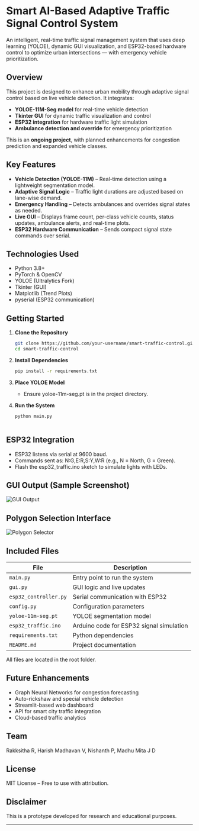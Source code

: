 #  Smart AI-Based Adaptive Traffic Signal Control System

An intelligent, real-time traffic signal management system that uses deep learning (YOLOE), dynamic GUI visualization, and ESP32-based hardware control to optimize urban intersections — with emergency vehicle prioritization.


##  Overview

This project is designed to enhance urban mobility through adaptive signal control based on live vehicle detection. It integrates:

-  **YOLOE-11M-Seg model** for real-time vehicle detection
-  **Tkinter GUI** for dynamic traffic visualization and control
-  **ESP32 integration** for hardware traffic light simulation
-  **Ambulance detection and override** for emergency prioritization

 This is an **ongoing project**, with planned enhancements for congestion prediction and expanded vehicle classes.



##  Key Features

- **Vehicle Detection (YOLOE-11M)** – Real-time detection using a lightweight segmentation model.
- **Adaptive Signal Logic** – Traffic light durations are adjusted based on lane-wise demand.
- **Emergency Handling** – Detects ambulances and overrides signal states as needed.
- **Live GUI** – Displays frame count, per-class vehicle counts, status updates, ambulance alerts, and real-time plots.
- **ESP32 Hardware Communication** – Sends compact signal state commands over serial.



##  Technologies Used

- Python 3.8+
- PyTorch & OpenCV
- YOLOE (Ultralytics Fork)
- Tkinter (GUI)
- Matplotlib (Trend Plots)
- pyserial (ESP32 communication)


##  Getting Started

1. **Clone the Repository**

   ```bash
   git clone https://github.com/your-username/smart-traffic-control.git
   cd smart-traffic-control

2. **Install Dependencies**

   ```bash
   pip install -r requirements.txt

3. **Place YOLOE Model**

    - Ensure yoloe-11m-seg.pt is in the project directory.

4. **Run the System**

   ```bash
   python main.py



##  ESP32 Integration

- ESP32 listens via serial at 9600 baud.
- Commands sent as: N:G,E:R,S:Y,W:R (e.g., N = North, G = Green).
- Flash the esp32_traffic.ino sketch to simulate lights with LEDs.

##  GUI Output (Sample Screenshot)

![GUI Output](images/output.jpg)

##  Polygon Selection Interface

![Polygon Selector](images/polygon_select.jpg)

##  Included Files

| File                  | Description                              |
| --------------------- | ---------------------------------------- |
| `main.py`             | Entry point to run the system            |
| `gui.py`              | GUI logic and live updates               |
| `esp32_controller.py` | Serial communication with ESP32          |
| `config.py`           | Configuration parameters                 |
| `yoloe-11m-seg.pt`    | YOLOE segmentation model                 |
| `esp32_traffic.ino`   | Arduino code for ESP32 signal simulation |
| `requirements.txt`    | Python dependencies                      |
| `README.md`           | Project documentation                    |

All files are located in the root folder.



##  Future Enhancements

- Graph Neural Networks for congestion forecasting
- Auto-rickshaw and special vehicle detection
- Streamlit-based web dashboard
- API for smart city traffic integration
- Cloud-based traffic analytics


##  Team
Rakksitha R, Harish Madhavan V, Nishanth P, Madhu Mita J D



##  License
MIT License – Free to use with attribution.


##  Disclaimer
This is a prototype developed for research and educational purposes.

---
